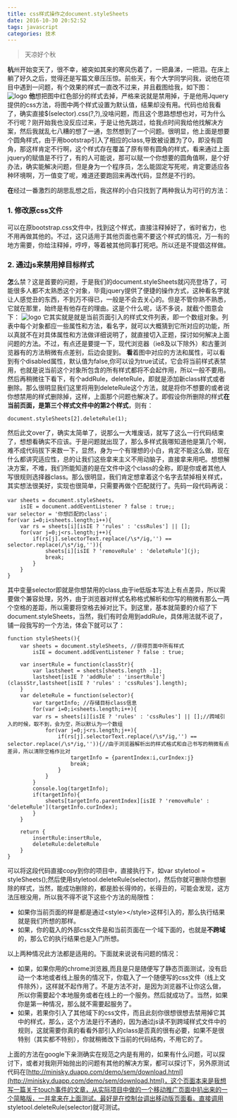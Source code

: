 ```yaml
---
title: css样式操作之document.styleSheets
date: 2016-10-30 20:52:52
tags: javascript
categories: 技术
---
```


> 天凉好个秋

**杭**州开始变天了，很不幸，被突如其来的寒风伤着了，一把鼻涕，一把泪。在床上躺了好久之后，觉得还是写篇文章压压惊。前些天，有个大学同学问我，说他在项目中遇到一问题，有个效果的样式一直改不过来，并且截图给我，如下图：
![logo](1.png)
**他**想把图中红色部分的样式去掉，严格来说就是禁用掉，于是他用Jquery提供的css方法，将图中两个样式设置为默认值，结果却没有用。代码也给我看了，确实直接$(selector).css(?,?),没啥问题，而且这个思路想想也对，可为什么不行呢？刚开始我也没反应过来，于是让他先跳过，给我点时间我给他找解决方案，然后我就乱七八糟的想了一通，忽然想到了一个问题。很明显，他上面是想要个圆角样式，由于用bootstrap引入了相应的class,导致被设置为了0，即没有圆角，那这样肯定不行啊，这个样式存在覆盖了原有带有圆角的样式，看来通过上面jquery的赋值是不行了，有的人可能说，那可以赋一个你想要的圆角值啊，是个好办法，确实能解决问题，但是身为一个程序员，怎么能固定写死呢，肯定要适应各种环境啊，万一值变了呢，难道还要跑回来再改代码，显然是不行的。

**在**经过一番激烈的胡思乱想之后，<!--more-->我这样的小白只找到了两种我认为可行的方法：
### 1. 修改原css文件
可以在原bootstrap.css文件中，找到这个样式，直接注释掉好了，省时省力，也不用再做其他的。不过，这只适用于其他页面也需不要这个样式的情况，万一有的地方需要，你给注释掉，哼哼，等着被其他同事打死吧。所以还是不提倡这样做。
### 2. 通过js来禁用掉目标样式
**怎**么禁？这是首要的问题，于是我们的document.styleSheets就闪亮登场了，可能很多人都不太熟悉这个对象，毕竟jquery提供了便捷的操作方式，这种看名字就让人感觉丑的东西，不到万不得已，一般是不会去关心的。但是不管你熟不熟悉，它就在那里，始终是有他存在的理由。这是个什么呢，话不多说，就截个图意会下：
![logo](2.png)
它其实就是就是当前页面引入的样式文件列表，即一个数组对象。列表中每个对象都应一些属性和方法，看名字，就可以大概猜到它所对应的功能，所以真就不在对具体属性和方法做详细说明了，就直接切入正题，探讨如何解决上面问题的方法。不过，有点还是要提一下，现代浏览器（ie8及以下除外）和古董浏览器有的方法稍微有点差别，后边会提到。
**看**着图中对应的方法和属性，可以看到有个disabled属性，默认值为false,你可以设为true试试，它会将当前样式表禁用，也就是说当前这个对象所包含的所有样式都将不会起作用，所以一般不要用。然后再稍微往下看下，有个addRule，deleteRule，即就是添加新class样式或者删除。那么很明显我们这里将用到deleteRule这个方法，就是将你不想要的或者说你想禁用的样式删除掉，这样，上面那个问题也解决了。即假设你所删除的样式**在当前页面，是第三个样式文件中的第2个样式**，则有：

    document.styleSheets[2].deleteRule(1);

然后此文over了，确实太简单了，说那么一大堆废话，就写了这么一行代码结束了，想想看确实不应该。于是问题就出现了，那么多样式我哪知道他是第几个啊，难不成代码拔下来数一下，显然，身为一个有理想的小白，肯定不能这么做，现在什么都讲究适应性，总的让我们这些拿来主义不用动脑子，直接拿来用吧。想想解决方案，不难，我们所能知道的是在文件中这个class的全称，即是你或者其他人写很规则选择器class。那么很明显，我们肯定想拿着这个名字去禁掉相关样式，其实想法很美好，实现也很简单，只需要再做个匹配就行了。先码一段代码再说：

    var sheets = document.styleSheets，
        isIE = document.addEventListener ? false : true;;
    var selector = '你想匹配的class'；
    for(var i=0;i<sheets.length;i++){
		var rs = sheets[i][isIE ? 'rules' : 'cssRules'] || [];
		for(var j=0;j<rs.length;j++){
			if(rs[j].selectorText.replace(/\s*/ig,'') == selector.replace(/\s*/ig,'')){
				sheets[i][isIE ? 'removeRule' : 'deleteRule'](j);
				break;
			}
		}
	}
其中变量selector即就是你想禁用的class,由于ie低版本写法上有点差异，所以需要做个兼容处理，另外，由于浏览器对样式名称格式解析和你写的稍微有那么一两个空格的差距，所以需要将空格去掉对比下。到这里，基本就简要的介绍了下document.styleSheets，当然，我们有时会用到addRule，具体用法就不说了，铺一段我写的一个方法，体会下就可以了：

    function styleSheets(){
        var sheets = document.styleSheets, //获得页面中所有样式
    	    isIE = document.addEventListener ? false : true;

    	var insertRule = function(classStr){
    		var lastsheet = sheets[sheets.length -1];
    		lastsheet[isIE ? 'addRule' : 'insertRule'](classStr,lastsheet[isIE ? 'rules' : 'cssRules'].length);
    	} 
    	var deleteRule = function(selector){
    		var targetInfo; //存储目标class信息
		  	for(var i=0;i<sheets.length;i++){
	    	var rs = sheets[i][isIE ? 'rules' : 'cssRules'] || [];//跨域引入的时候，取不到，会为空，所以默认为一个数组
	    		for(var j=0;j<rs.length;j++){
			      	if(rs[j].selectorText.replace(/\s*/ig,'') == selector.replace(/\s*/ig,'')){//由于浏览器解析出的样式格式和自己书写的稍微有点差异，所以清除空格作比对
			        	targetInfo = {parentIndex:i,curIndex:j}
			        	break;
			      	}
			    }
		  	}
		  	console.log(targetInfo);
		  	if(targetInfo){
		  		sheets[targetInfo.parentIndex][isIE ? 'removeRule' : 'deleteRule'](targetInfo.curIndex);
		  	}
    	}

    	return {
    		insertRule:insertRule,
    		deleteRule:deleteRule
    	}
    }
可以将这段代码直接copy到你的项目中，直接执行下，如var styletool = styleSheets();然后使用styletool.deleteRule(selector)，然后你就可删除你想删除的样式，当然，能成功删除的，都是脸长得帅的，长得丑的，可能会发现，这方法压根没用，所以我不得不说下这些个方法的局限性：

-  如果你当前页面的样是都是通过&lt;style&gt;&lt;/style&gt;这样引入的，那么执行结果就是我们所想的那样。
-  如果，你的载入的外部css文件是和当前页面在一个域下面的，也就是**不跨域**的，那么它的执行结果也是入门所想。

以上两种情况此方法都是适用的。下面就来说说有问题的情况：

-  如果，如果你用的chrome浏览器,而且是只是随便写了静态页面测试，没有启动一个本地或者线上服务的情况下，你载入了一个随便写的css文件（线上文件除外），这样就不起作用了。不是方法不对，是因为浏览器不让你这么做，所以你需要起个本地服务或者在线上的一个服务。然后就成功了。当然，如果你是第一种情况，那么就不需要起服务了。
-  如果，若果你引入了其他域下的css文件，而且此刻你很想很想去禁用掉它其中的样式，那么，这个方法是行不通的，因为通过js读不到跨域样式文件中的规则，这就需要你真的看看外部引入的class是否真的很有必要，如果不是很特别（其实都不特别），你就稍微改下当前的代码结构，不用它的了。

上面的方法在google下亲测确实在规范之内是有用的，如果有什么问题，可以探讨下，或者对我刚开始抛出的问题有其他的解决方案，都可以探讨下，另外原测试代码在[http://minisky.duapp.com/demo/sem/download.html](http://minisky.duapp.com/demo/sem/download.html)，这个页面本来是我想写一篇关于touch事件的文章，从实际项目中做的一个移动推广页面中扒出来的一个简略版，一并拿来在上面测试。最好是在控制台调出移动版页面看。直接调用 styletool.deleteRule(selector)就可测试。